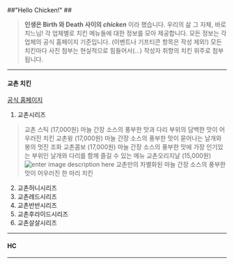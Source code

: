 ##"Hello Chicken!" ##
> **인생은 Birth 와 Death 사이의  *chicken*** 이라 했습니다.
> 우리의 삶 그 자체, 바로 치느님!
>  각 업체별로 치킨 메뉴들에 대한 정보를 모아 제공합니다.
>  모든 정보는 각 업체의 공식 홈페이지 기준입니다. (이벤트나 기프티콘 항목은 작성 제외!)
>  모든 치킨마다 사진 첨부는 현실적으로 힘들어서(...) 작성자 취향의 치킨 위주로 첨부됩니다.

----------

#### **교촌 치킨** ####
[공식 홈페이지](http://www.kyochon.com/)

1. 교촌시리즈
> 교촌 스틱 (17,000원)
마늘 간장 소스의 풍부한 맛과 다리 부위의 담백한 맛이 어우러진 치킨
> 교촌윙 (17,000원)
마늘 간장 소스의 풍부한 맛이 묻어나는 날개와 봉의 멋진 조화
> 교촌콤보 (17,000원)
마늘 간장 소스의 풍부한 맛에 가장 인기있는 부위인 날개와 다리를 함께 즐길 수 있는 메뉴
> 교촌오리지날 (15,000원)
![enter image description here](http://www.kyochon.com/uploadFiles/TB_ITEM/%EB%B8%8C%EB%9E%9C%EB%93%9C_thum_15-10-221047%281%29.jpg "chicken")
교촌만의 차별화된 마늘 간장 소스의 풍부한 맛이 어우러진 한 마리 치킨
&nbsp;

2. 교촌허니시리즈
3. 교촌레드시리즈
4. 교촌반반시리즈
5. 교촌후라이드시리즈
6. 교촌살살시리즈

----------

#### HC ####

----------

